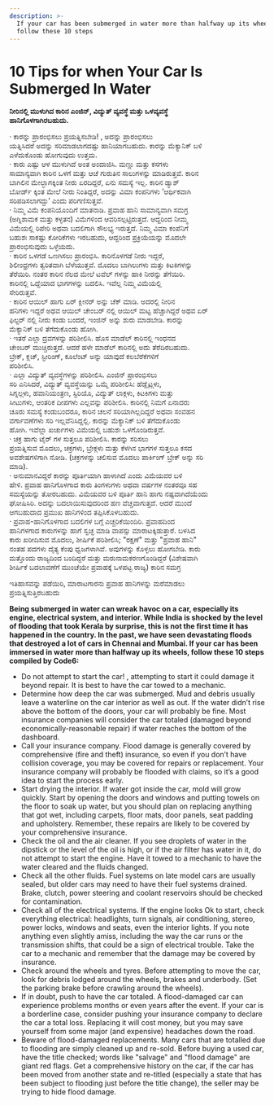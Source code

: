 ```yaml
---
description: >-
  If your car has been submerged in water more than halfway up its wheels,
  follow these 10 steps
---
```


# 10 Tips for when Your Car Is Submerged In Water

**ನೀರಿನಲ್ಲಿ ಮುಳುಗಿದ ಕಾರಿನ ಎಂಜಿನ್, ವಿದ್ಯುತ್ ವ್ಯವಸ್ಥೆ ಮತ್ತು ಒಳವ್ಯವಸ್ಥೆ  
ಹಾನಿಗೊಳಗಾಗಿರಬಹುದು.**  
  
·       ಕಾರನ್ನು ಪ್ರಾರಂಭಿಸಲು ಪ್ರಯತ್ನಿಸಬೇಡಿ! , ಅದನ್ನು ಪ್ರಾರಂಭಿಸಲು  
ಯತ್ನಿಸಿದರೆ ಅದನ್ನು ಸರಿಮಾಡಲಾಗದಷ್ಟು ಹಾನಿಯಾಗಬಹುದು. ಕಾರನ್ನು ಮೆಕ್ಯಾನಿಕ್ ಬಳಿ  
ಎಳೆದುಕೊಂಡು ಹೋಗುವುದು ಉತ್ತಮ.  
·       ಕಾರು ಎಷ್ಟು ಆಳ ಮುಳುಗಿದೆ ಅಂತ ಅಂದಾಜಿಸಿ. ಮಣ್ಣು ಮತ್ತು ಕಸಗಳು  
ಸಾಮಾನ್ಯವಾಗಿ ಕಾರಿನ ಒಳಗೆ ಮತ್ತು ಆಚೆ ಗುರುತಿನ ಸಾಲುಗಳನ್ನು ಮಾಡಿರುತ್ತವೆ. ಕಾರಿನ  
ಬಾಗಿಲಿನ ಮೇಲ್ಭಾಗಕ್ಕಿಂತ ನೀರು ಏರದಿದ್ದರೆ, ಏನು ಸಮಸ್ಯೆ ಇಲ್ಲ.  ಕಾರಿನ ಡ್ಯಾಶ್  
ಬೋರ್ಡ್ ಕ್ಕಿಂತ ಮೇಲೆ ನೀರು ನಿಂತಿದ್ದರೆ, ಅದನ್ನು ವಿಮಾ ಕಂಪನಿಗಳು ’ಆರ್ಥಿಕವಾಗಿ  
ಸರಿಪಡಿಸಲಾಗದ್ದು’ ಎಂದು ಪರಿಗಣಿಸುತ್ತವೆ.  
·       ನಿಮ್ಮ ವಿಮೆ ಕಂಪನಿಯೊಂದಿಗೆ ಮಾತನಾಡಿ. ಪ್ರವಾಹ ಹಾನಿ ಸಾಮಾನ್ಯವಾಗಿ ಸಮಗ್ರ  
\(ಅಗ್ನಿಶಾಮಕ ಮತ್ತು ಕಳ್ಳತನ\) ವಿಮೆಗಳಿಂದ ಆವರಿಸಲ್ಪಟ್ಟಿರುತ್ತದೆ. ಆದ್ದರಿಂದ ನೀಮ್ಮ  
ವಿಮೆಯಲ್ಲಿ ರಿಪೇರಿ ಅಥವಾ ಬದಲಿಗಾಗಿ ಸೌಲಭ್ಯ ಇರುತ್ತದೆ. ನಿಮ್ಮ ವಿಮಾ ಕಂಪೆನಿಗೆ  
ಬಹುಶಃ ಸಾಕಷ್ಟು ಕೋರಿಕೆಗಳು ಇರಬಹುದು, ಆದ್ದರಿಂದ ಪ್ರಕ್ರಿಯೆಯನ್ನು ಮೊದಲೇ  
ಪ್ರಾರಂಭಿಸುವುದು ಒಳ್ಳೆಯದು.  
·       ಕಾರಿನ ಒಳಗಡೆ ಒಣಗಿಸಲು ಪ್ರಾರಂಭಿಸಿ. ಕಾರಿನೊಳಗಡೆ ನೀರು ಇದ್ದರೆ,  
ಶಿಲೀಂಧ್ರಗಳು ತ್ವರಿತವಾಗಿ ಬೆಳೆಯುತ್ತವೆ. ಮೊದಲು ಬಾಗಿಲುಗಳು ಮತ್ತು ಕಿಟಕಿಗಳನ್ನು  
ತೆರೆಯಿರಿ. ನಂತರ ಕಾರಿನ ನೆಲದ ಮೇಲೆ ಟವೆಲ್ ಗಳನ್ನು ಹಾಕಿ ನೀರನ್ನು ತೆಗೆಯಿರಿ.  
ಕಾರಿನಲ್ಲಿ ಒದ್ದೆಯಾದ ಭಾಗಗಳನ್ನು ಬದಲಿಸಿ. ಇವೆಲ್ಲ ನಿಮ್ಮ ವಿಮೆಯಲ್ಲಿ  
ಸೇರಿರುತ್ತವೆ.  
·      ಕಾರಿನ ಆಯಿಲ್ ಹಾಗು ಏರ್ ಕ್ಲೀನರ್ ಅನ್ನು ಚೆಕ್ ಮಾಡಿ. ಅದರಲ್ಲಿ ನೀರಿನ  
ಹನಿಗಳು ಇದ್ದರೆ ಅಥವ ಆಯಿಲ್ ಚೇಂಬರ್ ನಲ್ಲಿ ಆಯಿಲ್ ಮಟ್ಟ ಹೆಚ್ಚಾಗಿದ್ದರೆ ಅಥವ ಏರ್  
ಫಿಲ್ಟರ್ ನಲ್ಲಿ ನೀರು ಕಂಡು ಬಂದರೆ, ಇಂಜಿನ್ ಅನ್ನು ಶುರು ಮಾಡಬೇಡಿ. ಕಾರನ್ನು  
ಮೆಕ್ಯಾನಿಕ್ ಬಳಿ ತೆಗೆದುಕೊಂಡು ಹೋಗಿ.  
·       ಇತರೆ ಎಲ್ಲಾ ದ್ರವಗಳನ್ನು ಪರಿಶೀಲಿಸಿ. ಹೊಸ ಮಾಡೆಲ್ ಕಾರಿನಲ್ಲಿ ಇಂಧನದ  
ಚೇಂಬರ್ ಮುಚ್ಚಿರುತ್ತದೆ. ಆದರೆ ಹಳೇ ಮಾಡೆಲ್ ಕಾರಿನಲ್ಲಿ ಅದು ತೆರೆದಿರಬಹುದು.  
ಬ್ರೇಕ್, ಕ್ಲಚ್, ಸ್ಟೀರಿಂಗ್, ಕೂಲೆಂಟ್ ಅನ್ನು ಯಾವುದೆ ಕಲಬೆರೆಕೆಗಳಿಗೆ  
ಪರಿಶೀಲಿಸಿ.  
·       ಎಲ್ಲಾ ವಿದ್ಯುತ್ ವ್ಯವಸ್ಥೆಗಳನ್ನು ಪರಿಶೀಲಿಸಿ. ಎಂಜಿನ್ ಪ್ರಾರಂಭಿಸಲು  
ಸರಿ ಎನಿಸಿದರೆ, ವಿದ್ಯುತ್ ವ್ಯವಸ್ಥೆಯನ್ನು ಒಮ್ಮೆ ಪರಿಶೀಲಿಸಿ: ಹೆಡ್ಲೈಟ್ಗಳು,  
ಸಿಗ್ನಲ್ಗಳು, ಹವಾನಿಯಂತ್ರಣ, ಸ್ಟಿರಿಯೊ, ವಿದ್ಯುತ್ ಲಾಕ್ಗಳು, ಕಿಟಕಿಗಳು ಮತ್ತು  
ಸೀಟುಗಳು, ಆಂತರಿಕ ದೀಪಗಳು ಎಲ್ಲವನ್ನು ಪರಿಶೀಲಿಸಿ. ಕಾರಿನಲ್ಲಿ ನಿಮಗೆ ಏನಾದರು  
ಚೂರು ಸಮಸ್ಯೆ ಕಂಡುಬಂದರೂ, ಕಾರಿನ ಚಲನೆ ಸರಿಯಾಗಿಲ್ಲದಿದ್ದರೆ ಅಥವಾ ಸಂವಹನ  
ವರ್ಗಾವಣೆಗಳು ಸರಿ ಇಲ್ಲವೆನಿಸಿದ್ದಲ್ಲಿ. ಕಾರನ್ನು ಮೆಕ್ಯಾನಿಕ್ ಬಳಿ ತೆಗೆದುಕೊಂಡು  
ಹೋಗಿ. ಇವೆಲ್ಲಾ ಖರ್ಚುಗಳು ವಿಮೆಯಲ್ಲಿ ಬಹುಶಃ ಒಳಗೊಂಡಿರುತ್ತವೆ.  
·       ಚಕ್ರ ಹಾಗು ಟೈರ್ ಗಳ ಸುತ್ತಲೂ ಪರಿಶೀಲಿಸಿ. ಕಾರನ್ನು ಸರಿಸಲು  
ಪ್ರಯತ್ನಿಸುವ ಮೊದಲು, ಚಕ್ರಗಳು, ಬ್ರೇಕ್ಗಳು ಮತ್ತು ಕೆಳಗಿನ ಭಾಗಗಳ ಸುತ್ತಲೂ ಕಸದ  
ಅವಶೇಷಗಳಿಗಾಗಿ ನೋಡಿ. \(ಚಕ್ರಗಳನ್ನು ಚಲಿಸುವ ಮೊದಲು ಪಾರ್ಕಿಂಗ್ ಬ್ರೇಕ್ ಅನ್ನು ಸರಿ  
ಮಾಡಿ\).  
·       ಅನುಮಾನವಿದ್ದರೆ ಕಾರನ್ನು ಪೂರ್ತಿಯಾಗಿ ಹಾಳಾಗಿದೆ ಎಂದು ವಿಮೆಯವರ ಬಳಿ  
ಹೇಳಿ. ಪ್ರವಾಹ ಹಾನಿಗೊಳಗಾದ ಕಾರು ತಿಂಗಳುಗಳು ಅಥವಾ ವರ್ಷಗಳ ನಂತರವೂ ಸಹ  
ಸಮಸ್ಯೆಯನ್ನು ತೋರಬಹುದು. ವಿಮೆಯವರ ಬಳಿ ಪೂರ್ತಿ ಹಾನಿ ಹಾಗು ನಷ್ಟವಾಗಿದೆಯೆಂದು  
ಘೋಷಿಸಿರಿ. ಅದನ್ನು ಬದಲಾಯಿಸುವುದರಿಂದ ಹಣ ವೆಚ್ಚವಾಗುತ್ತದೆ. ಆದರೆ ಮುಂದೆ  
ಆಗಬಹುದಾದ ಪ್ರಮುಖ ಹಾನಿಗಳಿಂದ ತಪ್ಪಿಸಿಕೊಳಬಹುದು.  
·       ಪ್ರವಾಹ-ಹಾನಿಗೊಳಗಾದ ಬದಲಿಗಳ ಬಗ್ಗೆ ಎಚ್ಚರಿಕೆಯಿಂದಿರಿ. ಪ್ರವಾಹದಿಂದ  
ಹಾನಿಗಳಗಾದ ಕಾರುಗಳನ್ನು ಹಾಗೆ ಸ್ವಚ್ಛ ಮಾಡಿ ವಾಪಸ್ಸು ಮಾರಾಟಕ್ಕಿಡುತ್ತಾರೆ. ಬಳಸಿದ  
ಕಾರು ಖರೀದಿಸುವ ಮೊದಲು, ಶೀರ್ಷಿಕೆ ಪರಿಶೀಲಿಸಿ; "ರಕ್ಷಣೆ" ಮತ್ತು "ಪ್ರವಾಹ ಹಾನಿ"  
ನಂತಹ ಪದಗಳು ದೈತ್ಯ ಕೆಂಪು ಧ್ವಜಗಳಾಗಿವೆ. ಅವುಗಳನ್ನು ಕೊಳ್ಳಲು ಹೋಗಬೇಡಿ. ಕಾರು  
ಮತ್ತೊಂದು ರಾಜ್ಯದಿಂದ ಬಂದಿದ್ದರೆ ಮತ್ತು ಮರುನಾಮಕರಣಗೊಂಡಿದ್ದರೆ \(ವಿಶೇಷವಾಗಿ  
ಶೀರ್ಷಿಕೆ ಬದಲಾವಣೆಗೆ ಮುಂಚೆಯೇ ಪ್ರವಾಹಕ್ಕೆ ಒಳಪಟ್ಟ ರಾಜ್ಯ\) ಕಾರಿನ ಸಮಗ್ರ

  
ಇತಿಹಾಸವನ್ನು ಪಡೆಯಿರಿ, ಮಾರಾಟಗಾರನು ಪ್ರವಾಹ ಹಾನಿಗಳನ್ನು ಮರೆಮಾಡಲು  
ಪ್ರಯತ್ನಿಸುತ್ತಿರಬಹುದು  
  
  
**Being submerged in water can wreak havoc on a car, especially its engine, electrical system, and interior. While India is shocked by the level of flooding that took Kerala by surprise, this is not the first time it has happened in the country. In the past, we have seen devastating floods that destroyed a lot of cars in Chennai and Mumbai. If your car has been immersed in water more than halfway up its wheels, follow these 10 steps compiled by Code6:**

* Do not attempt to start the car! , attempting to start it could damage it beyond repair. It is best to have the car towed to a mechanic.
* Determine how deep the car was submerged. Mud and debris usually leave a waterline on the car interior as well as out. If the water didn’t rise above the bottom of the doors, your car will probably be fine. Most insurance companies will consider the car totaled \(damaged beyond economically-reasonable repair\) if water reaches the bottom of the dashboard.
* Call your insurance company. Flood damage is generally covered by comprehensive \(fire and theft\) insurance, so even if you don’t have collision coverage, you may be covered for repairs or replacement. Your insurance company will probably be flooded with claims, so it’s a good idea to start the process early.
* Start drying the interior. If water got inside the car, mold will grow quickly. Start by opening the doors and windows and putting towels on the floor to soak up water, but you should plan on replacing anything that got wet, including carpets, floor mats, door panels, seat padding and upholstery. Remember, these repairs are likely to be covered by your comprehensive insurance.
* Check the oil and the air cleaner. If you see droplets of water in the dipstick or the level of the oil is high, or if the air filter has water in it, do not attempt to start the engine. Have it towed to a mechanic to have the water cleared and the fluids changed.
* Check all the other fluids. Fuel systems on late model cars are usually sealed, but older cars may need to have their fuel systems drained. Brake, clutch, power steering and coolant reservoirs should be checked for contamination.
* Check all of the electrical systems. If the engine looks Ok to start, check everything electrical: headlights, turn signals, air conditioning, stereo, power locks, windows and seats, even the interior lights. If you note anything even slightly amiss, including the way the car runs or the transmission shifts, that could be a sign of electrical trouble. Take the car to a mechanic and remember that the damage may be covered by insurance.
* Check around the wheels and tyres. Before attempting to move the car, look for debris lodged around the wheels, brakes and underbody. \(Set the parking brake before crawling around the wheels\).
* If in doubt, push to have the car totaled. A flood-damaged car can experience problems months or even years after the event. If your car is a borderline case, consider pushing your insurance company to declare the car a total loss. Replacing it will cost money, but you may save yourself from some major \(and expensive\) headaches down the road.
* Beware of flood-damaged replacements. Many cars that are totalled due to flooding are simply cleaned up and re-sold. Before buying a used car, have the title checked; words like "salvage" and "flood damage" are giant red flags. Get a comprehensive history on the car, if the car has been moved from another state and re-titled \(especially a state that has been subject to flooding just before the title change\), the seller may be trying to hide flood damage.  

